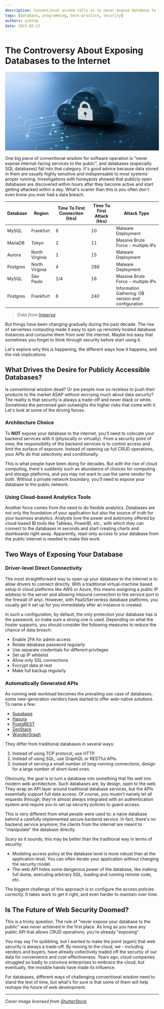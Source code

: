 ```yaml
---
description: Conventional wisdom tells us to never expose database to the internet, but things have been changing gradually.
tags: [database, programming, best-practice, security]
authors: yiming
date: 2023-02-23
---
```


# The Controversy About Exposing Databases to the Internet

![Cover image](cover.png)

One big piece of conventional wisdom for software operation is "never expose internal-facing services to the public", and databases (especially SQL databases) fall into that category. It's good advice because data stored in them are usually highly sensitive and indispensable to most systems' proper running. Investigations with honeypots showed that publicly open databases are discovered within hours after they become active and start getting attacked within a day. What's scarier than this is you often don't even know you ever had a data breach.

<!--truncate-->

| Database | Region         | Time To First Connection (Hrs) | Time To First Attack (Hrs) | Attack Type                                         |
| -------- | -------------- | ------------------------------ | -------------------------- | --------------------------------------------------- |
| MySQL    | Frankfurt      | 8                              | 10                         | Malware Deployment                                  |
| MariaDB  | Tokyo          | 2                              | 11                         | Massive Brute Force - multiple IPs                  |
| Aurora   | North Virginia | 1                              | 15                         | Malware Deployment                                  |
| Postgres | North Virginia | 4                              | 288                        | Malware Deployment                                  |
| MySQL    | São Paulo      | 1/4                            | 16                         | Massive Brute Force - multiple IPs                  |
| Postgres | Frankfurt      | 6                              | 240                        | Information Gathering: DB version and configuration |

> _Data from [Imperva](https://www.imperva.com/blog/never-leave-your-cloud-database-publicly-accessible/)._

But things have been changing gradually during the past decade. The rise of serverless computing made it easy to spin up remotely hosted database instances and consume them from over the internet. Maybe too easy that sometimes you forget to think through security before start using it.

Let's explore why this is happening, the different ways how it happens, and the risk implications.

## What Drives the Desire for Publicly Accessible Databases?

Is conventional wisdom dead? Or are people now so reckless to push their products to the market ASAP without worrying much about data security? The reality is that security is always a trade-off and never black or white. Sometimes the perceived gain outweighs the higher risks that come with it. Let's look at some of the driving forces.

### Architecture Choice

To **NOT** expose your database to the internet, you'll need to colocate your backend services with it (physically or virtually). From a security point of view, the responsibility of the backend services is to control access and limit the surface of exposure. Instead of opening up full CRUD operations, your APIs do that selectively and conditionally.

This is what people have been doing for decades. But with the rise of cloud computing, there's suddenly such an abundance of choices for computing and storage platforms, and you may not want to use the same vendor for both. Without a private network boundary, you'll need to expose your database to the public network.

### Using Cloud-based Analytics Tools

Another force comes from the need to do flexible analytics. Databases are not only the foundation of your application but also the source of truth for your business analytics. Analysts love the power and autonomy offered by cloud-based BI tools like Tableau, PowerBI, etc., with which they can connect to the databases in seconds and start creating charts and dashboards right away. Apparently, read-only access to your database from the public internet is needed to make this work.

## Two Ways of Exposing Your Database

### Driver-level Direct Connectivity

The most straightforward way to open up your database to the internet is to allow drivers to connect directly. With a traditional virtual-machine based setup in cloud platforms like AWS or Azure, this means assigning a public IP address to the server and allowing inbound connection to the service port in the firewall (if any). However, with PaaS/Serverless database platforms, you usually get it set up for you immediately after an instance is created.

In such a configuration, by default, the only protection your database has is the password, so make sure a strong one is used. Depending on what the hoster supports, you should consider the following measures to reduce the chance of data breach:

-   Enable 2FA for admin access
-   Rotate database password regularly
-   Use separate credentials for different privileges
-   Set up IP whitelist
-   Allow only SSL connections
-   Encrypt data at rest
-   Make full backup regularly

### Automatically Generated APIs

As running web workload becomes the prevailing use case of databases, some new-generation vendors have started to offer web-native solutions. To name a few:

-   [Supabase](https://supabase.io)
-   [Hasura](https://hasura.io)
-   [PostgREST](https://postgrest.org)
-   [ZenStack](https://zenstack.dev)
-   [WunderGraph](https://wundergraph.com/)

They differ from traditional databases in several ways:

1.  Instead of using TCP protocol, use HTTP.
1.  Instead of using SQL, use GraphQL or RESTful APIs.
1.  Instead of serving a small number of long-running connections, design for a large number of short-lived ones.

Obviously, the goal is to turn a database into something that fits well into modern web architecture. Such databases are, by design, open to the web. They wrap an API layer around traditional database services, but the APIs essentially support full data access. Of course, you mustn't naively let all requests through; they're almost always integrated with an authentication system and require you to set up security policies to guard access.

This is very different from what people were used to: a naive database behind a carefully implemented secure backend service. In fact, there's no backend service anymore; the clients from the internet are meant to "manipulate" the database directly.

Scary as it sounds, this may be better than the traditional way in terms of security:

-   Modeling access policy at the database level is more robust than at the application level. You can often iterate your application without changing the security model.
-   The web API hides some dangerous power of the database, like making full dump, executing arbitrary SQL, loading and running remote code, etc.

The biggest challenge of this approach is to configure the access policies correctly. It takes work to get it right, and even harder to maintain over time.

## Is The Future of Web Security Doomed?

This is a tricky question. The rule of "never expose your database to the public" was never achieved in the first place. As long as you have any public API that allows CRUD operations, you're already "exposing".

You may say I'm quibbling, but I wanted to make the point (again) that web security is always a trade-off. By moving to the cloud, we - including vendors and buyers, have already collectively traded off the security of our data for convenience and cost-effectiveness. Years ago, cloud companies struggled so badly to convince enterprises to embrace the cloud, but eventually, the invisible hands have made its influence.

For databases, different ways of challenging conventional wisdom need to stand the test of time, but what's for sure is that some of them will help reshape the future of web development.

---

_Cover image licensed from [ShutterStock](https://shutterstock.com)_
